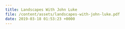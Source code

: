 ```yaml
---
title: Landscapes With John Luke
file: /content/assets/landscapes-with-john-luke.pdf
date: 2019-03-18 01:53:23 +0000
---
```

